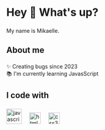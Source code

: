 <h1 align="left">Hey 👋 What's up?</h1>

###

<p align="left">My name is Mikaelle.</p>

###

<h2 align="left">About me</h2>

###

<p align="left">✨ Creating bugs since 2023<br>📚 I'm currently learning JavasScript<br></p>

###

<h2 align="left">I code with</h2>

###

<div align="left">
  <img src="https://cdn.jsdelivr.net/gh/devicons/devicon/icons/javascript/javascript-original.svg" height="40" alt="javascript logo"  />
  <img width="12" />
 <img src="https://cdn.jsdelivr.net/gh/devicons/devicon/icons/html5/html5-original.svg" height="30" alt="html5 logo"  />
  <img width="12" />
  <img src="https://cdn.jsdelivr.net/gh/devicons/devicon/icons/css3/css3-original.svg" height="30" alt="css3 logo"  />
  <img width="12" />

</div>

###
